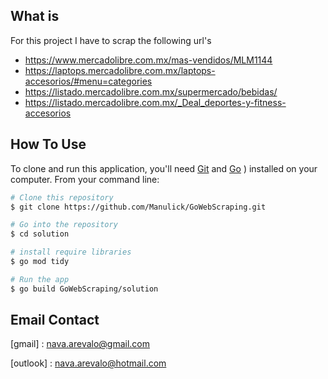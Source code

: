 
## What is

For this project I have to scrap the following url's
- https://www.mercadolibre.com.mx/mas-vendidos/MLM1144
- https://laptops.mercadolibre.com.mx/laptops-accesorios/#menu=categories
- https://listado.mercadolibre.com.mx/supermercado/bebidas/
- https://listado.mercadolibre.com.mx/_Deal_deportes-y-fitness-accesorios

## How To Use

To clone and run this application, you'll need [Git](https://git-scm.com) and [Go](https://go.dev/dl/) ) installed on your computer. From your command line:

```bash
# Clone this repository
$ git clone https://github.com/Manulick/GoWebScraping.git

# Go into the repository
$ cd solution

# install require libraries
$ go mod tidy

# Run the app
$ go build GoWebScraping/solution
```

## Email Contact

[gmail] : nava.arevalo@gmail.com

[outlook] : nava.arevalo@hotmail.com
